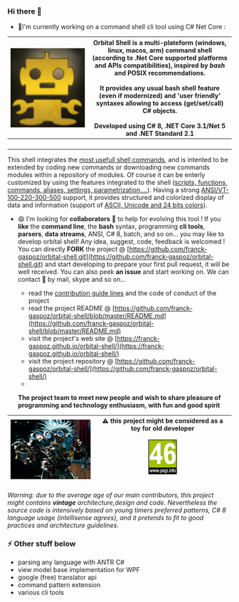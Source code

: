 ### Hi there 👋  
- 🔭I'm currently working on a command shell cli tool using C# Net Core :

<img src="robotazteque.png" align="top" style="float:left;margin-right:8px"/> | <b>Orbital Shell</b> is a multi-plateform (**windows, linux, macos, arm**) command shell (according to .Net Core supported platforms and APIs compatibilities), inspired by <b><i>bash</i></b> and **POSIX** recommendations.<br><br>It provides any usual bash shell feature (even if modernized) and 'user friendly' syntaxes allowing to access (get/set/call) C# objects.<br><br>Developed using **C# 8, .NET Core 3.1/Net 5 and .NET Standard 2.1**
-- | --
&nbsp;&nbsp;&nbsp;&nbsp;&nbsp;&nbsp;&nbsp;&nbsp;&nbsp;&nbsp;&nbsp;&nbsp;&nbsp;&nbsp;&nbsp;&nbsp;&nbsp;&nbsp;&nbsp;&nbsp;&nbsp;&nbsp;&nbsp;&nbsp;&nbsp;&nbsp;&nbsp;&nbsp;&nbsp;&nbsp;&nbsp;&nbsp;&nbsp;&nbsp;&nbsp;&nbsp;&nbsp;&nbsp;&nbsp;&nbsp;&nbsp;&nbsp;&nbsp; | &nbsp;

This shell integrates the <u>most usefull shell commands</u>, and is intented to be extended by coding new commands or downloading new commands modules within a repository of modules. Of course it can be enterly customized by using the features integrated to the shell (<u>scripts, functions, commands, aliases, settings, parametrization,...</u>). Having a strong <u>ANSI/VT-100-220-300-500</u> support, it provides structured and colorized display of data and information (support of <u>ASCII, Unicode and 24 bits colors</u>).

- 😄 I’m looking for **collaborators** 👯 to help for evolving this tool ! If you **like** the **command line**, the **bash** syntax, programming **cli tools**, **parsers**, **data streams**, ANSI, C# 8, batch, and so on... you may like to develop orbital shell! Any idea, suggest, code, feedback is welcomed ! You can directly **FORK** the project @ [https://github.com/franck-gaspoz/orbital-shell.git](https://github.com/franck-gaspoz/orbital-shell.git) and start developing to prepare your first pull request, it will be well received. You can also peek **an issue** and start working on. We can contact 💬 by mail, skype and so on...
  - read the [contribution guide lines](https://github.com/franck-gaspoz/orbital-shell/blob/master/CONTRIBUTING.md) and the code of conduct of the project
  - read the project README @ [https://github.com/franck-gaspoz/orbital-shell/blob/master/README.md](https://github.com/franck-gaspoz/orbital-shell/blob/master/README.md)
  - visit the project's web site @ [https://franck-gaspoz.github.io/orbital-shell/](https://franck-gaspoz.github.io/orbital-shell/)
  - visit the project repository @ [https://github.com/franck-gaspoz/orbital-shell/](https://github.com/franck-gaspoz/orbital-shell/)
  - 

  **The project team to meet new people and wish to share pleasure of programming and technology enthusiasm, with fun and good spirit** 

<img src="tra4brains.png"/> | :warning: this project might be considered as a toy for old developer<br><br><img src="pegi46small.png"/><br><br>
-- | --

  *Warning: due to the average age of our main contributors, this project might contains **vintage** architecture,design and code. Nevertheless the source code is intensively based on young timers preferred patterns, C# 8 language usage (intellisense agrees), and it pretends to fit to good practices and architecture guidelines.*

### ⚡ Other stuff below

- parsing any language with ANTR C#
- view model base implementation for WPF
- google (free) translator api
- command pattern extension
- various cli tools

<!--
**franck-gaspoz/franck-gaspoz** is a ✨ _special_ ✨ repository because its `README.md` (this file) appears on your GitHub profile.

Here are some ideas to get you started:

- 🔭 I’m currently working on ...
- 🌱 I’m currently learning ...
- 👯 I’m looking to collaborate on ...
- 🤔 I’m looking for help with ...
- 💬 Ask me about ...
- 📫 How to reach me: ...
- 😄 Pronouns: ...
- ⚡ Fun fact: ...
-->
